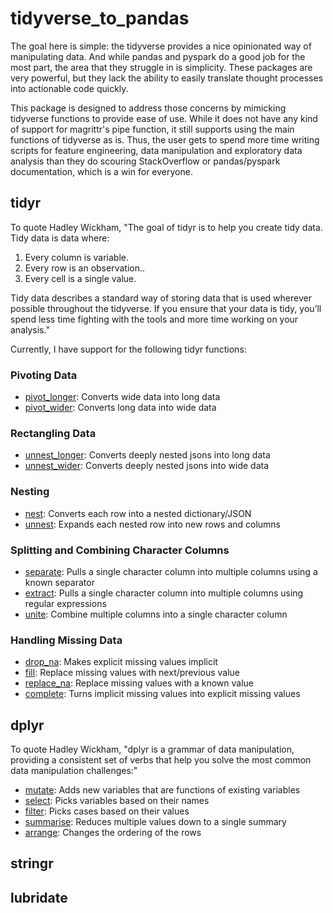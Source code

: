 # tidyverse_to_pandas
The goal here is simple: the tidyverse provides a nice opinionated way of manipulating data. And while pandas and pyspark do a good 
job for the most part, the area that they struggle in is simplicity. These packages are very powerful, but they lack the ability
to easily translate thought processes into actionable code quickly.

This package is designed to address those concerns by mimicking tidyverse functions to provide ease of use. While it does
not have any kind of support for magrittr's pipe function, it still supports using the main functions of tidyverse as is.
Thus, the user gets to spend more time writing scripts for feature engineering, data manipulation and exploratory data analysis
than they do scouring StackOverflow or pandas/pyspark documentation, which is a win for everyone.

## tidyr
To quote Hadley Wickham, "The goal of tidyr is to help you create tidy data. Tidy data is data where:

1. Every column is variable.
2. Every row is an observation..
3. Every cell is a single value.

Tidy data describes a standard way of storing data that is used wherever possible throughout the tidyverse. If you ensure that your data is tidy, you’ll spend less time fighting with the tools and more time working on your analysis."

Currently, I have support for the following tidyr functions:

### Pivoting Data
* [pivot_longer](https://tidyr.tidyverse.org/reference/pivot_longer.html): Converts wide data into long data
* [pivot_wider](https://tidyr.tidyverse.org/reference/pivot_wider.html): Converts long data into wide data

### Rectangling Data
* [unnest_longer](https://tidyr.tidyverse.org/reference/hoist.html): Converts deeply nested jsons into long data
* [unnest_wider](https://tidyr.tidyverse.org/reference/hoist.html): Converts deeply nested jsons into wide data

### Nesting
* [nest](https://tidyr.tidyverse.org/reference/nest.html): Converts each row into a nested dictionary/JSON
* [unnest](https://tidyr.tidyverse.org/reference/nest.html): Expands each nested row into new rows and columns

### Splitting and Combining Character Columns
* [separate](https://tidyr.tidyverse.org/reference/separate.html): Pulls a single character column into multiple columns using a known separator
* [extract](https://tidyr.tidyverse.org/reference/extract.html): Pulls a single character column into multiple columns using regular expressions
* [unite](https://tidyr.tidyverse.org/reference/unite.html): Combine multiple columns into a single character column

### Handling Missing Data
* [drop_na](https://tidyr.tidyverse.org/reference/drop_na.html): Makes explicit missing values implicit
* [fill](https://tidyr.tidyverse.org/reference/fill.html): Replace missing values with next/previous value
* [replace_na](https://tidyr.tidyverse.org/reference/replace_na.html): Replace missing values with a known value
* [complete](https://tidyr.tidyverse.org/reference/complete.html): Turns implicit missing values into explicit missing values

## dplyr
To quote Hadley Wickham, "dplyr is a grammar of data manipulation, providing a consistent set of verbs that help you solve the most common data manipulation challenges:"
* [mutate](https://dplyr.tidyverse.org/reference/mutate.html): Adds new variables that are functions of existing variables
* [select](https://dplyr.tidyverse.org/reference/select.html): Picks variables based on their names
* [filter](https://dplyr.tidyverse.org/reference/filter.html): Picks cases based on their values
* [summarise](https://dplyr.tidyverse.org/reference/summarise.html): Reduces multiple values down to a single summary
* [arrange](https://dplyr.tidyverse.org/reference/arrange.html): Changes the ordering of the rows

## stringr


## lubridate